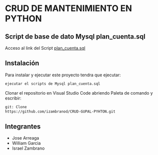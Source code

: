 # CRUD DE MANTENIMIENTO EN PYTHON
## Script de base de dato Mysql plan_cuenta.sql
Acceso al link del Script [plan_cuenta.sql](plan_cuenta.sql)
## Instalación
Para instalar y ejecutar este proyecto tendra que ejecutar:
```bash
ejecutar el scripts de Mysql plan_cuenta.sql
```
Clonar el repositorio en Visual Studio Code abriendo Paleta de comando y escribir:
```bash
git: Clone
https://github.com/izambranod/CRUD-GUPAL-PYHTON.git
```
## Integrantes
* Jose Arreaga
* William Garcia
* Israel Zambrano
